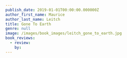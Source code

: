 ```yaml
---
publish_date: 2019-01-01T00:00:00.000000Z
author_first_name: Maurice
author_last_name: Leitch
title: Gone To Earth
genre: null
image: /images/book_images/leitch_gone_to_earth.jpg
book_reviews:
  - review: 
    by: 
---
```


